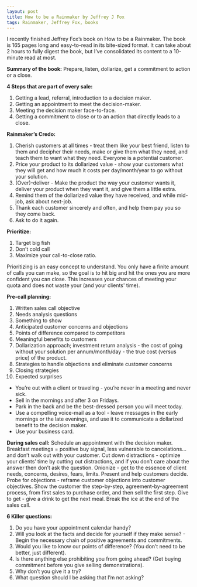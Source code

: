 ```yaml
---
layout: post
title: How to be a Rainmaker by Jeffrey J Fox
tags: Rainmaker, Jeffrey Fox, books
---
```


I recently finished Jeffrey Fox’s book on How to be a Rainmaker. The book is 165 pages long and easy-to-read in its bite-sized format. It can take about 2 hours to fully digest the book, but I’ve consolidated its content to a 10-minute read at most. 

**Summary of the book:**
Prepare, listen, dollarize, get a commitment to action or a close. 

**4 Steps that are part of every sale:**
1. Getting a lead, referral, introduction to a decision maker.
2. Getting an appointment to meet the decision-maker.
3. Meeting the decision maker face-to-face.
4. Getting a commitment to close or to an action that directly leads to a close.

**Rainmaker’s Credo:**
1. Cherish customers at all times - treat them like your best friend, listen to them and decipher their needs, make or give them what they need, and teach them to want what they need. Everyone is a potential customer. 
2. Price your product to its dollarized value - show your customers what they will get and how much it costs per day/month/year to go without your solution. 
3. (Over)-deliver - Make the product the way your customer wants it, deliver your product when they want it, and give them a little extra.
4. Remind them of the dollarized value they have received, and while mid-job, ask about next-job. 
5. Thank each customer sincerely and often, and help them pay you so they come back.
6. Ask to do it again. 

**Prioritize:**
1. Target big fish
2. Don’t cold call
3. Maximize your call-to-close ratio.

Prioritizing is an easy concept to understand. You only have a finite amount of calls you can make, so the goal is to hit big and hit the ones you are more confident you can close. This increases your chances of meeting your quota and does not waste your (and your clients' time).

**Pre-call planning:**
1. Written sales call objective
2. Needs analysis questions
3. Something to show
4. Anticipated customer concerns and objections
5. Points of difference compared to competitors
6. Meaningful benefits to customers
7. Dollarization approach; investment return analysis - the cost of going without your solution per annum/month/day - the true cost (versus price) of the product. 
8. Strategies to handle objections and eliminate customer concerns
9. Closing strategies  
10. Expected surprises

* You’re out with a client or traveling - you’re never in a meeting and never sick.
* Sell in the mornings and after 3 on Fridays. 
* Park in the back and be the best-dressed person you will meet today. 
* Use a compelling voice-mail as a tool - leave messages in the early mornings or the late evenings, and use it to communicate a dollarized benefit to the decision maker. 
* Use your business card.

**During sales call:**
Schedule an appointment with the decision maker. 
Breakfast meetings = positive buy signal, less vulnerable to cancelations... and don’t walk out with your customer.
Cut down distractions - optimize your clients’ time by cutting out distractions, and if you don’t care about the answer then don’t ask the question. 
Onionize - get to the essence of client needs, concerns, desires, fears, limits.
Present and help customers decide. 
Probe for objections - reframe customer objections into customer objectives.
Show the customer the step-by-step, agreement-by-agreement process, from first sales to purchase order, and then sell the first step. 
Give to get - give a drink to get the next meal. 
Break the ice at the end of the sales call. 

**6 Killer questions:**
1. Do you have your appointment calendar handy? 
2. Will you look at the facts and decide for yourself if they make sense? - Begin the necessary chain of positive agreements and commitments. 
3. Would you like to know our points of difference? (You don’t need to be better, just different). 
4. Is there anything else prohibiting you from going ahead? (Get buying commitment before you give selling demonstrations). 
5. Why don’t you give it a try? 
6. What question should I be asking that I’m not asking?
